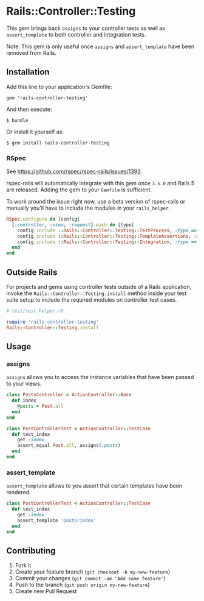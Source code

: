 # Rails::Controller::Testing

This gem brings back `assigns` to your controller tests as well as `assert_template`
to both controller and integration tests.

Note: This gem is only useful once `assigns` and `assert_template` have been
removed from Rails.

## Installation

Add this line to your application's Gemfile:

    gem 'rails-controller-testing'

And then execute:

    $ bundle

Or install it yourself as:

    $ gem install rails-controller-testing

### RSpec

See https://github.com/rspec/rspec-rails/issues/1393.

rspec-rails will automatically integrate with this gem once `3.5.0` and Rails 5 are released.
Adding the gem to your `Gemfile` is sufficient.

To work around the issue right now, use a beta version of rspec-rails or
manually you'll have to include the modules in your `rails_helper`.

```ruby
RSpec.configure do |config|
  [:controller, :view, :request].each do |type|
    config.include ::Rails::Controller::Testing::TestProcess, :type => type
    config.include ::Rails::Controller::Testing::TemplateAssertions, :type => type
    config.include ::Rails::Controller::Testing::Integration, :type => type
  end
end
```

## Outside Rails

For projects and gems using controller tests outside of a Rails application,
invoke the `Rails::Controller::Testing.install` method inside your test suite
setup to include the required modules on controller test cases.

```ruby
# test/test_helper.rb

require 'rails-controller-testing'
Rails::Controller::Testing.install
```

## Usage

### assigns

`assigns` allows you to access the instance variables that have been passed to
your views.

```ruby
class PostsController < ActionController::Base
  def index
    @posts = Post.all
  end
end

class PostControllerTest < ActionController::TestCase
  def test_index
    get :index
    assert_equal Post.all, assigns(:posts)
  end
end
```

### assert_template

`assert_template` allows to you assert that certain templates have been rendered.

```ruby
class PostControllerTest < ActionController::TestCase
  def test_index
    get :index
    assert_template 'posts/index'
  end
end
```

## Contributing

1. Fork it
2. Create your feature branch (`git checkout -b my-new-feature`)
3. Commit your changes (`git commit -am 'Add some feature'`)
4. Push to the branch (`git push origin my-new-feature`)
5. Create new Pull Request
